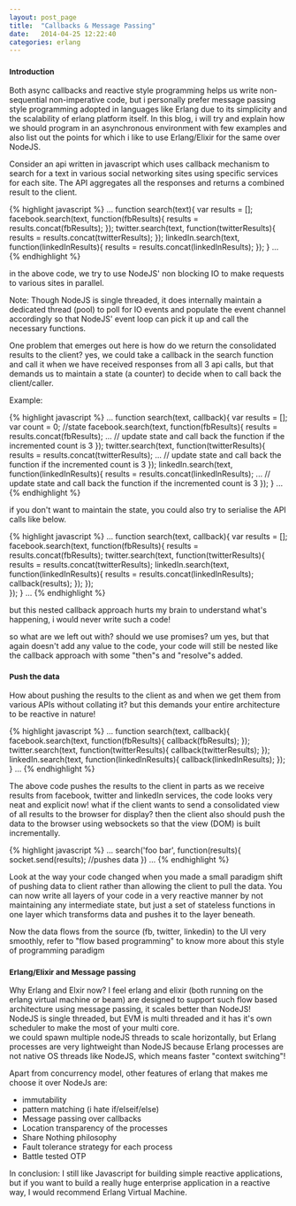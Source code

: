 ```yaml
---
layout: post_page
title:  "Callbacks & Message Passing"
date:   2014-04-25 12:22:40
categories: erlang
---
```


<h3><small>Introduction</small></h3>
Both async callbacks and reactive style programming helps us write non-sequential non-imperative code,
but i personally prefer message passing style programming adopted in languages like Erlang due to its simplicity and the scalability of erlang platform itself.
In this blog, i will try and explain how we should program in an asynchronous environment with few examples and also list out the points for which i like to use Erlang/Elixir for the same over NodeJS.

Consider an api written in javascript which uses callback mechanism to search for a text in various social networking
sites using specific services for each site. The API aggregates all the responses and returns a combined result to the client.

{% highlight javascript %}
  ...
  function search(text){
      var results = [];
      facebook.search(text, function(fbResults){
          results = results.concat(fbResults);
      });
      twitter.search(text, function(twitterResults){
        results = results.concat(twitterResults);
      });
      linkedIn.search(text, function(linkedInResults){
          results = results.concat(linkedInResults);
      });
  }
  ...
{% endhighlight %}

in the above code, we try to use NodeJS' non blocking IO to make requests to various sites in parallel.

Note: Though NodeJS is single threaded, it does internally maintain a dedicated thread (pool) to poll for IO events and populate the event channel accordingly so that
NodeJS' event loop can pick it up and call the necessary functions.

One problem that emerges out here is how do we return the consolidated results to the client? yes, we could take a callback in the search function and call it when we have received responses
from all 3 api calls, but that demands us to maintain a state (a counter) to decide when to call back the client/caller.

Example:

{% highlight javascript %}
  ...
  function search(text, callback){
      var results = [];
      var count = 0; //state
      facebook.search(text, function(fbResults){
          results = results.concat(fbResults);
          ...
          // update state and call back the function if the incremented count is 3
      });
      twitter.search(text, function(twitterResults){
        results = results.concat(twitterResults);
        ...
        // update state and call back the function if the incremented count is 3
      });
      linkedIn.search(text, function(linkedInResults){
          results = results.concat(linkedInResults);
          ...
          // update state and call back the function if the incremented count is 3
      });
  }
  ...
{% endhighlight %}

if you don't want to maintain the state, you could also try to serialise the API calls like below.

{% highlight javascript %}
  ...
  function search(text, callback){
      var results = [];
      facebook.search(text, function(fbResults){
          results = results.concat(fbResults);
          twitter.search(text, function(twitterResults){
            results = results.concat(twitterResults);
            linkedIn.search(text, function(linkedInResults){
                results = results.concat(linkedInResults);
                callback(results);
            });
          });  
      });
  }
  ...
{% endhighlight %}

but this nested callback approach hurts my brain to understand what's happening, i would never write such a code!

so what are we left out with? should we use promises? um yes, but that again doesn't add any value to the code, your code will still be nested like the callback approach with some "then"s and "resolve"s added.

<h3><small>Push the data</small></h3>

How about pushing the results to the client as and when we get them from various APIs without collating it? but this demands your entire architecture to be reactive in nature!

{% highlight javascript %}
  ...
  function search(text, callback){
      facebook.search(text, function(fbResults){
          callback(fbResults);
      });
      twitter.search(text, function(twitterResults){
        callback(twitterResults);
      });  
      linkedIn.search(text, function(linkedInResults){
          callback(linkedInResults);
      });
  }
  ...
{% endhighlight %}

The above code pushes the results to the client in parts as we receive results from facebook, twitter and linkedIn services, the code looks very neat and explicit now!
what if the client wants to send a consolidated view of all results to the browser for display? then the client also should push the data to the browser using websockets so that the view (DOM) is built incrementally.

{% highlight javascript %}
...
 search('foo bar', function(results){
     socket.send(results); //pushes data
 })
...
{% endhighlight %}


Look at the way your code changed when you made a small paradigm shift of pushing data to client rather than allowing the client to pull the data.
You can now write all layers of your code in a very reactive manner by not maintaining any intermediate state, but just a set of stateless functions in one layer which transforms data and pushes it to the layer beneath.

Now the data flows from the source (fb, twitter, linkedin) to the UI very smoothly, refer to "flow based programming" to know more about this style of programming paradigm

<h3><small>Erlang/Elixir and Message passing</small></h3>

Why Erlang and Elxir now?
I feel erlang and elixir (both running on the erlang virtual machine or beam) are designed to support such flow based architecture using message passing, it scales better than NodeJS!
<br>NodeJS is single threaded, but EVM is multi threaded and it has it's own scheduler to make the most of your multi core.
<br>we could spawn multiple nodeJS threads to scale horizontally, but Erlang processes are very lightweight than NodeJS because Erlang processes are not native OS threads like NodeJS, which means faster "context switching"!

Apart from concurrency model, other features of erlang that makes me choose it over NodeJs are:
<ul>
<li>immutability
<li>pattern matching (i hate if/elseif/else)
<li>Message passing over callbacks
<li>Location transparency of the processes
<li>Share Nothing philosophy
<li>Fault tolerance strategy for each process
<li>Battle tested OTP
</ul>

In conclusion: I still like Javascript for building simple reactive applications, but if you want to build a really huge enterprise application in a reactive way, I would recommend Erlang Virtual Machine.
